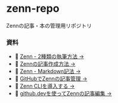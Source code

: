 # **zenn-repo**
Zennの記事・本の管理用リポジトリ


### **資料**
- 📘 [Zenn - 2種類の執筆方法 →](https://zenn.dev/zenn/articles/editor-guide)
- 📘 [Zennの記事作成方法 →](https://zenn.dev/hw09/articles/how-to-edit-zenn)
- 📘 [Zenn - Markdown記法 →](https://zenn.dev/zenn/articles/markdown-guide)
- 📘 [GitHubでZennの記事管理 →](https://zenn.dev/zenn/articles/connect-to-github)
- 📘 [Zenn CLIを導入する →](https://zenn.dev/zenn/articles/install-zenn-cli)
- 📘 [github.devを使ってZennの記事編集 →](https://zenn.dev/zenn/articles/install-zenn-cli)
